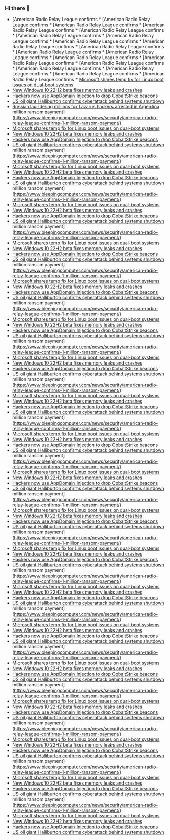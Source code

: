 ### Hi there 👋

<!--START_SECTION:feed-->
* [American Radio Relay League confirms * [American Radio Relay League confirms * [American Radio Relay League confirms * [American Radio Relay League confirms * [American Radio Relay League confirms * [American Radio Relay League confirms * [American Radio Relay League confirms * [American Radio Relay League confirms * [American Radio Relay League confirms * [American Radio Relay League confirms * [American Radio Relay League confirms * [American Radio Relay League confirms * [American Radio Relay League confirms * [American Radio Relay League confirms * [American Radio Relay League confirms * [American Radio Relay League confirms * [American Radio Relay League confirms * [American Radio Relay League confirms * [American Radio Relay League confirms * [Microsoft shares temp fix for Linux boot issues on dual-boot systems](https://www.bleepingcomputer.com/news/microsoft/microsoft-shares-temp-fix-for-linux-boot-issues-on-dual-boot-systems/)
* [New Windows 10 22H2 beta fixes memory leaks and crashes](https://www.bleepingcomputer.com/news/microsoft/new-windows-10-22h2-beta-fixes-memory-leaks-and-crashes/)
* [Hackers now use AppDomain Injection to drop CobaltStrike beacons](https://www.bleepingcomputer.com/news/security/hackers-now-use-appdomain-injection-to-drop-cobaltstrike-beacons/)
* [US oil giant Halliburton confirms cyberattack behind systems shutdown](https://www.bleepingcomputer.com/news/security/us-oil-giant-halliburton-confirms-cyberattack-behind-systems-shutdown/)
* [Russian laundering millions for Lazarus hackers arrested in Argentina](https://www.bleepingcomputer.com/news/legal/russian-laundering-millions-for-lazarus-hackers-arrested-in-argentina/) million ransom payment](https://www.bleepingcomputer.com/news/security/american-radio-relay-league-confirms-1-million-ransom-payment/)
* [Microsoft shares temp fix for Linux boot issues on dual-boot systems](https://www.bleepingcomputer.com/news/microsoft/microsoft-shares-temp-fix-for-linux-boot-issues-on-dual-boot-systems/)
* [New Windows 10 22H2 beta fixes memory leaks and crashes](https://www.bleepingcomputer.com/news/microsoft/new-windows-10-22h2-beta-fixes-memory-leaks-and-crashes/)
* [Hackers now use AppDomain Injection to drop CobaltStrike beacons](https://www.bleepingcomputer.com/news/security/hackers-now-use-appdomain-injection-to-drop-cobaltstrike-beacons/)
* [US oil giant Halliburton confirms cyberattack behind systems shutdown](https://www.bleepingcomputer.com/news/security/us-oil-giant-halliburton-confirms-cyberattack-behind-systems-shutdown/) million ransom payment](https://www.bleepingcomputer.com/news/security/american-radio-relay-league-confirms-1-million-ransom-payment/)
* [Microsoft shares temp fix for Linux boot issues on dual-boot systems](https://www.bleepingcomputer.com/news/microsoft/microsoft-shares-temp-fix-for-linux-boot-issues-on-dual-boot-systems/)
* [New Windows 10 22H2 beta fixes memory leaks and crashes](https://www.bleepingcomputer.com/news/microsoft/new-windows-10-22h2-beta-fixes-memory-leaks-and-crashes/)
* [Hackers now use AppDomain Injection to drop CobaltStrike beacons](https://www.bleepingcomputer.com/news/security/hackers-now-use-appdomain-injection-to-drop-cobaltstrike-beacons/)
* [US oil giant Halliburton confirms cyberattack behind systems shutdown](https://www.bleepingcomputer.com/news/security/us-oil-giant-halliburton-confirms-cyberattack-behind-systems-shutdown/) million ransom payment](https://www.bleepingcomputer.com/news/security/american-radio-relay-league-confirms-1-million-ransom-payment/)
* [Microsoft shares temp fix for Linux boot issues on dual-boot systems](https://www.bleepingcomputer.com/news/microsoft/microsoft-shares-temp-fix-for-linux-boot-issues-on-dual-boot-systems/)
* [New Windows 10 22H2 beta fixes memory leaks and crashes](https://www.bleepingcomputer.com/news/microsoft/new-windows-10-22h2-beta-fixes-memory-leaks-and-crashes/)
* [Hackers now use AppDomain Injection to drop CobaltStrike beacons](https://www.bleepingcomputer.com/news/security/hackers-now-use-appdomain-injection-to-drop-cobaltstrike-beacons/)
* [US oil giant Halliburton confirms cyberattack behind systems shutdown](https://www.bleepingcomputer.com/news/security/us-oil-giant-halliburton-confirms-cyberattack-behind-systems-shutdown/) million ransom payment](https://www.bleepingcomputer.com/news/security/american-radio-relay-league-confirms-1-million-ransom-payment/)
* [Microsoft shares temp fix for Linux boot issues on dual-boot systems](https://www.bleepingcomputer.com/news/microsoft/microsoft-shares-temp-fix-for-linux-boot-issues-on-dual-boot-systems/)
* [New Windows 10 22H2 beta fixes memory leaks and crashes](https://www.bleepingcomputer.com/news/microsoft/new-windows-10-22h2-beta-fixes-memory-leaks-and-crashes/)
* [Hackers now use AppDomain Injection to drop CobaltStrike beacons](https://www.bleepingcomputer.com/news/security/hackers-now-use-appdomain-injection-to-drop-cobaltstrike-beacons/)
* [US oil giant Halliburton confirms cyberattack behind systems shutdown](https://www.bleepingcomputer.com/news/security/us-oil-giant-halliburton-confirms-cyberattack-behind-systems-shutdown/) million ransom payment](https://www.bleepingcomputer.com/news/security/american-radio-relay-league-confirms-1-million-ransom-payment/)
* [Microsoft shares temp fix for Linux boot issues on dual-boot systems](https://www.bleepingcomputer.com/news/microsoft/microsoft-shares-temp-fix-for-linux-boot-issues-on-dual-boot-systems/)
* [New Windows 10 22H2 beta fixes memory leaks and crashes](https://www.bleepingcomputer.com/news/microsoft/new-windows-10-22h2-beta-fixes-memory-leaks-and-crashes/)
* [Hackers now use AppDomain Injection to drop CobaltStrike beacons](https://www.bleepingcomputer.com/news/security/hackers-now-use-appdomain-injection-to-drop-cobaltstrike-beacons/)
* [US oil giant Halliburton confirms cyberattack behind systems shutdown](https://www.bleepingcomputer.com/news/security/us-oil-giant-halliburton-confirms-cyberattack-behind-systems-shutdown/) million ransom payment](https://www.bleepingcomputer.com/news/security/american-radio-relay-league-confirms-1-million-ransom-payment/)
* [Microsoft shares temp fix for Linux boot issues on dual-boot systems](https://www.bleepingcomputer.com/news/microsoft/microsoft-shares-temp-fix-for-linux-boot-issues-on-dual-boot-systems/)
* [New Windows 10 22H2 beta fixes memory leaks and crashes](https://www.bleepingcomputer.com/news/microsoft/new-windows-10-22h2-beta-fixes-memory-leaks-and-crashes/)
* [Hackers now use AppDomain Injection to drop CobaltStrike beacons](https://www.bleepingcomputer.com/news/security/hackers-now-use-appdomain-injection-to-drop-cobaltstrike-beacons/)
* [US oil giant Halliburton confirms cyberattack behind systems shutdown](https://www.bleepingcomputer.com/news/security/us-oil-giant-halliburton-confirms-cyberattack-behind-systems-shutdown/) million ransom payment](https://www.bleepingcomputer.com/news/security/american-radio-relay-league-confirms-1-million-ransom-payment/)
* [Microsoft shares temp fix for Linux boot issues on dual-boot systems](https://www.bleepingcomputer.com/news/microsoft/microsoft-shares-temp-fix-for-linux-boot-issues-on-dual-boot-systems/)
* [New Windows 10 22H2 beta fixes memory leaks and crashes](https://www.bleepingcomputer.com/news/microsoft/new-windows-10-22h2-beta-fixes-memory-leaks-and-crashes/)
* [Hackers now use AppDomain Injection to drop CobaltStrike beacons](https://www.bleepingcomputer.com/news/security/hackers-now-use-appdomain-injection-to-drop-cobaltstrike-beacons/)
* [US oil giant Halliburton confirms cyberattack behind systems shutdown](https://www.bleepingcomputer.com/news/security/us-oil-giant-halliburton-confirms-cyberattack-behind-systems-shutdown/) million ransom payment](https://www.bleepingcomputer.com/news/security/american-radio-relay-league-confirms-1-million-ransom-payment/)
* [Microsoft shares temp fix for Linux boot issues on dual-boot systems](https://www.bleepingcomputer.com/news/microsoft/microsoft-shares-temp-fix-for-linux-boot-issues-on-dual-boot-systems/)
* [New Windows 10 22H2 beta fixes memory leaks and crashes](https://www.bleepingcomputer.com/news/microsoft/new-windows-10-22h2-beta-fixes-memory-leaks-and-crashes/)
* [Hackers now use AppDomain Injection to drop CobaltStrike beacons](https://www.bleepingcomputer.com/news/security/hackers-now-use-appdomain-injection-to-drop-cobaltstrike-beacons/)
* [US oil giant Halliburton confirms cyberattack behind systems shutdown](https://www.bleepingcomputer.com/news/security/us-oil-giant-halliburton-confirms-cyberattack-behind-systems-shutdown/) million ransom payment](https://www.bleepingcomputer.com/news/security/american-radio-relay-league-confirms-1-million-ransom-payment/)
* [Microsoft shares temp fix for Linux boot issues on dual-boot systems](https://www.bleepingcomputer.com/news/microsoft/microsoft-shares-temp-fix-for-linux-boot-issues-on-dual-boot-systems/)
* [New Windows 10 22H2 beta fixes memory leaks and crashes](https://www.bleepingcomputer.com/news/microsoft/new-windows-10-22h2-beta-fixes-memory-leaks-and-crashes/)
* [Hackers now use AppDomain Injection to drop CobaltStrike beacons](https://www.bleepingcomputer.com/news/security/hackers-now-use-appdomain-injection-to-drop-cobaltstrike-beacons/)
* [US oil giant Halliburton confirms cyberattack behind systems shutdown](https://www.bleepingcomputer.com/news/security/us-oil-giant-halliburton-confirms-cyberattack-behind-systems-shutdown/) million ransom payment](https://www.bleepingcomputer.com/news/security/american-radio-relay-league-confirms-1-million-ransom-payment/)
* [Microsoft shares temp fix for Linux boot issues on dual-boot systems](https://www.bleepingcomputer.com/news/microsoft/microsoft-shares-temp-fix-for-linux-boot-issues-on-dual-boot-systems/)
* [New Windows 10 22H2 beta fixes memory leaks and crashes](https://www.bleepingcomputer.com/news/microsoft/new-windows-10-22h2-beta-fixes-memory-leaks-and-crashes/)
* [Hackers now use AppDomain Injection to drop CobaltStrike beacons](https://www.bleepingcomputer.com/news/security/hackers-now-use-appdomain-injection-to-drop-cobaltstrike-beacons/)
* [US oil giant Halliburton confirms cyberattack behind systems shutdown](https://www.bleepingcomputer.com/news/security/us-oil-giant-halliburton-confirms-cyberattack-behind-systems-shutdown/) million ransom payment](https://www.bleepingcomputer.com/news/security/american-radio-relay-league-confirms-1-million-ransom-payment/)
* [Microsoft shares temp fix for Linux boot issues on dual-boot systems](https://www.bleepingcomputer.com/news/microsoft/microsoft-shares-temp-fix-for-linux-boot-issues-on-dual-boot-systems/)
* [New Windows 10 22H2 beta fixes memory leaks and crashes](https://www.bleepingcomputer.com/news/microsoft/new-windows-10-22h2-beta-fixes-memory-leaks-and-crashes/)
* [Hackers now use AppDomain Injection to drop CobaltStrike beacons](https://www.bleepingcomputer.com/news/security/hackers-now-use-appdomain-injection-to-drop-cobaltstrike-beacons/)
* [US oil giant Halliburton confirms cyberattack behind systems shutdown](https://www.bleepingcomputer.com/news/security/us-oil-giant-halliburton-confirms-cyberattack-behind-systems-shutdown/) million ransom payment](https://www.bleepingcomputer.com/news/security/american-radio-relay-league-confirms-1-million-ransom-payment/)
* [Microsoft shares temp fix for Linux boot issues on dual-boot systems](https://www.bleepingcomputer.com/news/microsoft/microsoft-shares-temp-fix-for-linux-boot-issues-on-dual-boot-systems/)
* [New Windows 10 22H2 beta fixes memory leaks and crashes](https://www.bleepingcomputer.com/news/microsoft/new-windows-10-22h2-beta-fixes-memory-leaks-and-crashes/)
* [Hackers now use AppDomain Injection to drop CobaltStrike beacons](https://www.bleepingcomputer.com/news/security/hackers-now-use-appdomain-injection-to-drop-cobaltstrike-beacons/)
* [US oil giant Halliburton confirms cyberattack behind systems shutdown](https://www.bleepingcomputer.com/news/security/us-oil-giant-halliburton-confirms-cyberattack-behind-systems-shutdown/) million ransom payment](https://www.bleepingcomputer.com/news/security/american-radio-relay-league-confirms-1-million-ransom-payment/)
* [Microsoft shares temp fix for Linux boot issues on dual-boot systems](https://www.bleepingcomputer.com/news/microsoft/microsoft-shares-temp-fix-for-linux-boot-issues-on-dual-boot-systems/)
* [New Windows 10 22H2 beta fixes memory leaks and crashes](https://www.bleepingcomputer.com/news/microsoft/new-windows-10-22h2-beta-fixes-memory-leaks-and-crashes/)
* [Hackers now use AppDomain Injection to drop CobaltStrike beacons](https://www.bleepingcomputer.com/news/security/hackers-now-use-appdomain-injection-to-drop-cobaltstrike-beacons/)
* [US oil giant Halliburton confirms cyberattack behind systems shutdown](https://www.bleepingcomputer.com/news/security/us-oil-giant-halliburton-confirms-cyberattack-behind-systems-shutdown/) million ransom payment](https://www.bleepingcomputer.com/news/security/american-radio-relay-league-confirms-1-million-ransom-payment/)
* [Microsoft shares temp fix for Linux boot issues on dual-boot systems](https://www.bleepingcomputer.com/news/microsoft/microsoft-shares-temp-fix-for-linux-boot-issues-on-dual-boot-systems/)
* [New Windows 10 22H2 beta fixes memory leaks and crashes](https://www.bleepingcomputer.com/news/microsoft/new-windows-10-22h2-beta-fixes-memory-leaks-and-crashes/)
* [Hackers now use AppDomain Injection to drop CobaltStrike beacons](https://www.bleepingcomputer.com/news/security/hackers-now-use-appdomain-injection-to-drop-cobaltstrike-beacons/)
* [US oil giant Halliburton confirms cyberattack behind systems shutdown](https://www.bleepingcomputer.com/news/security/us-oil-giant-halliburton-confirms-cyberattack-behind-systems-shutdown/) million ransom payment](https://www.bleepingcomputer.com/news/security/american-radio-relay-league-confirms-1-million-ransom-payment/)
* [Microsoft shares temp fix for Linux boot issues on dual-boot systems](https://www.bleepingcomputer.com/news/microsoft/microsoft-shares-temp-fix-for-linux-boot-issues-on-dual-boot-systems/)
* [New Windows 10 22H2 beta fixes memory leaks and crashes](https://www.bleepingcomputer.com/news/microsoft/new-windows-10-22h2-beta-fixes-memory-leaks-and-crashes/)
* [Hackers now use AppDomain Injection to drop CobaltStrike beacons](https://www.bleepingcomputer.com/news/security/hackers-now-use-appdomain-injection-to-drop-cobaltstrike-beacons/)
* [US oil giant Halliburton confirms cyberattack behind systems shutdown](https://www.bleepingcomputer.com/news/security/us-oil-giant-halliburton-confirms-cyberattack-behind-systems-shutdown/) million ransom payment](https://www.bleepingcomputer.com/news/security/american-radio-relay-league-confirms-1-million-ransom-payment/)
* [Microsoft shares temp fix for Linux boot issues on dual-boot systems](https://www.bleepingcomputer.com/news/microsoft/microsoft-shares-temp-fix-for-linux-boot-issues-on-dual-boot-systems/)
* [New Windows 10 22H2 beta fixes memory leaks and crashes](https://www.bleepingcomputer.com/news/microsoft/new-windows-10-22h2-beta-fixes-memory-leaks-and-crashes/)
* [Hackers now use AppDomain Injection to drop CobaltStrike beacons](https://www.bleepingcomputer.com/news/security/hackers-now-use-appdomain-injection-to-drop-cobaltstrike-beacons/)
* [US oil giant Halliburton confirms cyberattack behind systems shutdown](https://www.bleepingcomputer.com/news/security/us-oil-giant-halliburton-confirms-cyberattack-behind-systems-shutdown/) million ransom payment](https://www.bleepingcomputer.com/news/security/american-radio-relay-league-confirms-1-million-ransom-payment/)
* [Microsoft shares temp fix for Linux boot issues on dual-boot systems](https://www.bleepingcomputer.com/news/microsoft/microsoft-shares-temp-fix-for-linux-boot-issues-on-dual-boot-systems/)
* [New Windows 10 22H2 beta fixes memory leaks and crashes](https://www.bleepingcomputer.com/news/microsoft/new-windows-10-22h2-beta-fixes-memory-leaks-and-crashes/)
* [Hackers now use AppDomain Injection to drop CobaltStrike beacons](https://www.bleepingcomputer.com/news/security/hackers-now-use-appdomain-injection-to-drop-cobaltstrike-beacons/)
* [US oil giant Halliburton confirms cyberattack behind systems shutdown](https://www.bleepingcomputer.com/news/security/us-oil-giant-halliburton-confirms-cyberattack-behind-systems-shutdown/) million ransom payment](https://www.bleepingcomputer.com/news/security/american-radio-relay-league-confirms-1-million-ransom-payment/)
* [Microsoft shares temp fix for Linux boot issues on dual-boot systems](https://www.bleepingcomputer.com/news/microsoft/microsoft-shares-temp-fix-for-linux-boot-issues-on-dual-boot-systems/)
* [New Windows 10 22H2 beta fixes memory leaks and crashes](https://www.bleepingcomputer.com/news/microsoft/new-windows-10-22h2-beta-fixes-memory-leaks-and-crashes/)
* [Hackers now use AppDomain Injection to drop CobaltStrike beacons](https://www.bleepingcomputer.com/news/security/hackers-now-use-appdomain-injection-to-drop-cobaltstrike-beacons/)
* [US oil giant Halliburton confirms cyberattack behind systems shutdown](https://www.bleepingcomputer.com/news/security/us-oil-giant-halliburton-confirms-cyberattack-behind-systems-shutdown/) million ransom payment](https://www.bleepingcomputer.com/news/security/american-radio-relay-league-confirms-1-million-ransom-payment/)
* [Microsoft shares temp fix for Linux boot issues on dual-boot systems](https://www.bleepingcomputer.com/news/microsoft/microsoft-shares-temp-fix-for-linux-boot-issues-on-dual-boot-systems/)
* [New Windows 10 22H2 beta fixes memory leaks and crashes](https://www.bleepingcomputer.com/news/microsoft/new-windows-10-22h2-beta-fixes-memory-leaks-and-crashes/)
* [Hackers now use AppDomain Injection to drop CobaltStrike beacons](https://www.bleepingcomputer.com/news/security/hackers-now-use-appdomain-injection-to-drop-cobaltstrike-beacons/)
* [US oil giant Halliburton confirms cyberattack behind systems shutdown](https://www.bleepingcomputer.com/news/security/us-oil-giant-halliburton-confirms-cyberattack-behind-systems-shutdown/)
<!--END_SECTION:feed-->

<!--
**frankenk/frankenk** is a ✨ _special_ ✨ repository because its `README.md` (this file) appears on your GitHub profile.

Here are some ideas to get you started:

- 🔭 I’m currently working on ...
- 🌱 I’m currently learning ...
- 👯 I’m looking to collaborate on ...
- 🤔 I’m looking for help with ...
- 💬 Ask me about ...
- 📫 How to reach me: ...
- 😄 Pronouns: ...
- ⚡ Fun fact: ...
-->




